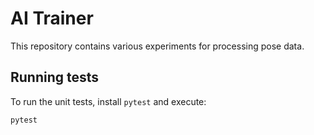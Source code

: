 # AI Trainer

This repository contains various experiments for processing pose data.

## Running tests

To run the unit tests, install `pytest` and execute:

```bash
pytest
```
